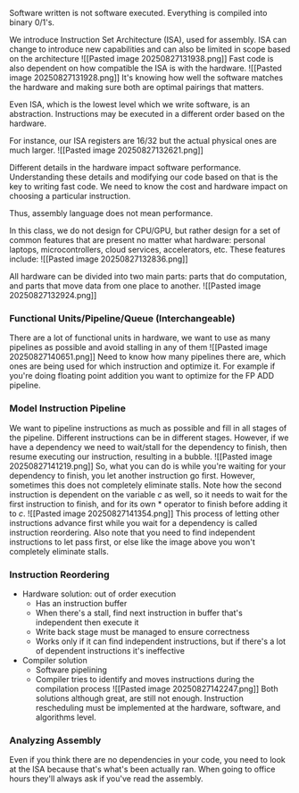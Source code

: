 Software written is not software executed. Everything is compiled into binary 0/1's. 

We introduce Instruction Set Architecture (ISA), used for assembly. ISA can change to introduce new capabilities and can also be limited in scope based on the architecture
![[Pasted image 20250827131938.png]]
Fast code is also dependent on how compatible the ISA is with the hardware.
![[Pasted image 20250827131928.png]]
It's knowing how well the software matches the hardware and making sure both are optimal pairings that matters.

Even ISA, which is the lowest level which we write software, is an abstraction. Instructions may be executed in a different order based on the hardware.

For instance, our ISA registers are 16/32 but the actual physical ones are much larger.
![[Pasted image 20250827132621.png]]

Different details in the hardware impact software performance. Understanding these details and modifying our code based on that is the key to writing fast code. We need to know the cost and hardware impact on choosing a particular instruction.

Thus, assembly language does not mean performance.

In this class, we do not design for CPU/GPU, but rather design for a set of common features that are present no matter what hardware: personal laptops, microcontrollers, cloud services, accelerators, etc. These features include:
![[Pasted image 20250827132836.png]]

All hardware can be divided into two main parts: parts that do computation, and parts that move data from one place to another.
![[Pasted image 20250827132924.png]]

### Functional Units/Pipeline/Queue (Interchangeable)
There are a lot of functional units in hardware, we want to use as many pipelines as possible and avoid stalling in any of them
![[Pasted image 20250827140651.png]]
Need to know how many pipelines there are, which ones are being used for which instruction and optimize it. For example if you're doing floating point addition you want to optimize for the FP ADD pipeline.

### Model Instruction Pipeline
We want to pipeline instructions as much as possible and fill in all stages of the pipeline. Different instructions can be in different stages. However, if we have a dependency we need to wait/stall for the dependency to finish, then resume executing our instruction, resulting in a bubble.
![[Pasted image 20250827141219.png]]
So, what you can do is while you're waiting for your dependency to finish, you let another instruction go first. However, sometimes this does not completely eliminate stalls. Note how the second instruction is dependent on the variable $c$ as well, so it needs to wait for the first instruction to finish, and for its own $*$ operator to finish before adding it to $c$.
![[Pasted image 20250827141354.png]]
This process of letting other instructions advance first while you wait for a dependency is called instruction reordering. Also note that you need to find independent instructions to let pass first, or else like the image above you won't completely eliminate stalls.
### Instruction Reordering
- Hardware solution: out of order execution
	- Has an instruction buffer
	- When there's a stall, find next instruction in buffer that's independent then execute it
	- Write back stage must be managed to ensure correctness
	- Works only if it can find independent instructions, but if there's a lot of dependent instructions it's ineffective
- Compiler solution
	- Software pipelining
	- Compiler tries to identify and moves instructions during the compilation process
	![[Pasted image 20250827142247.png]]
Both solutions although great, are still not enough. Instruction rescheduling must be implemented at the hardware, software, and algorithms level. 

### Analyzing Assembly
Even if you think there are no dependencies in your code, you need to look at the ISA because that's what's been actually ran. When going to office hours they'll always ask if you've read the assembly.